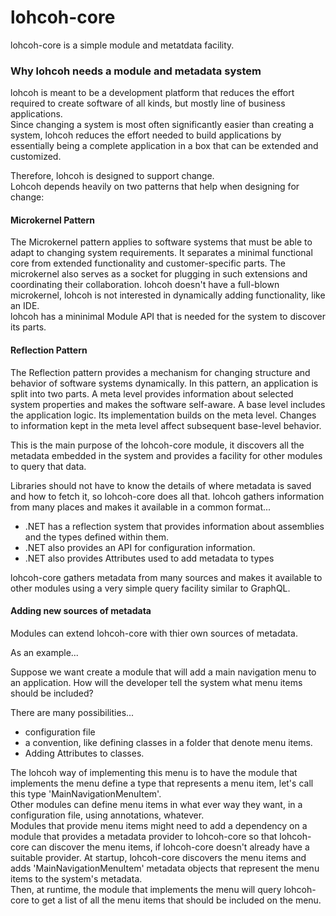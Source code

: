 # lohcoh-core

lohcoh-core is a simple module and metatdata facility.

### Why lohcoh needs a module and metadata system

lohcoh is meant to be a development platform that reduces the effort required to create software of all kinds, 
but mostly line of business applications.  
Since changing a system is most often significantly easier than creating a system, lohcoh reduces the effort 
needed to build applications by essentially being a complete application in a box that can be extended 
and customized.  

Therefore, lohcoh is designed to support change.  
Lohcoh depends heavily on two patterns that help when designing for change:

#### Microkernel Pattern 
The Microkernel pattern applies to software systems that must be able to adapt to changing system requirements. 
It separates a minimal functional core from extended functionality and customer-specific parts. 
The microkernel also serves as a socket for plugging in such extensions and coordinating their
collaboration.  lohcoh doesn't have a full-blown microkernel, lohcoh is not interested in dynamically 
adding functionality, like an IDE.  
lohcoh has a mininimal Module API that is needed for the system to discover its parts.

#### Reflection Pattern

The Reflection pattern provides a mechanism for changing structure and behavior of software systems dynamically. 
In this pattern, an application is split into two parts. 
A meta level provides information about selected system properties and makes the software self-aware. 
A base level includes the application logic. 
Its implementation builds on the meta level. 
Changes to information kept in the meta level affect subsequent base-level behavior.  

This is the main purpose of the lohcoh-core module, it discovers all the metadata embedded in the system 
and provides a facility for other modules to query that data.  

Libraries should not have to know the details of where metadata is saved and how to fetch it, so lohcoh-core does all that.
lohcoh gathers information from many places and makes it available in a common format...
- .NET has a reflection system that provides information about assemblies and the types defined within them.
- .NET also provides an API for configuration information.
- .NET also provides Attributes used to add metadata to types

lohcoh-core gathers metadata from many sources and makes it available to other modules 
using a very simple query facility similar to GraphQL.  


#### Adding new sources of metadata

Modules can extend lohcoh-core with thier own sources of metadata.

As an example...   

Suppose we want create a module that will add a main navigation menu to an application.
How will the developer tell the system what menu items should be included?  

There are many possibilities...
- configuration file
- a convention, like defining classes in a folder that denote menu items.
- Adding Attributes to classes.

The lohcoh way of implementing this menu is to have the module that implements the menu define a 
type that represents a menu item, let's call this type 'MainNavigationMenuItem'.  
Other modules can define menu items in what ever way they want, in a configuration file, using annotations, whatever.  
Modules that provide menu items might need to add a dependency on a module that provides a metadata provider to lohcoh-core so 
that lohcoh-core can discover the menu items, if lohcoh-core doesn't already have a suitable provider.
At startup, lohcoh-core discovers the menu items and adds 'MainNavigationMenuItem' metadata objects that 
represent the menu items to the system's metadata.  
Then, at runtime, the module that implements the menu will query lohcoh-core to get a list of all the menu items 
that should be included on the menu.

